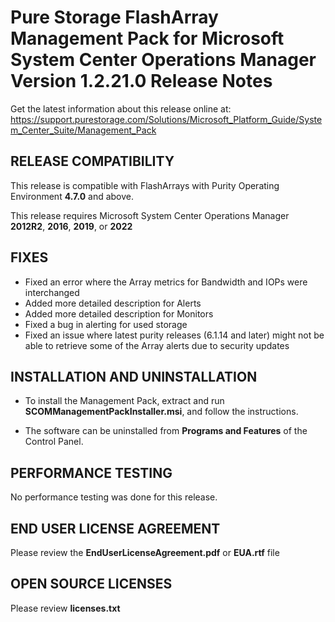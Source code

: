 ﻿# Pure Storage FlashArray Management Pack for Microsoft System Center Operations Manager Version 1.2.21.0 Release Notes

Get the latest information about this release online at: https://support.purestorage.com/Solutions/Microsoft_Platform_Guide/System_Center_Suite/Management_Pack

## RELEASE COMPATIBILITY
This release is compatible with FlashArrays with Purity Operating Environment **4.7.0** and above.

This release requires Microsoft System Center Operations Manager **2012R2**, **2016**, **2019**, or **2022**

## FIXES
-   Fixed an error where the Array metrics for Bandwidth and IOPs were interchanged
-   Added more detailed description for Alerts
-   Added more detailed description for Monitors
-   Fixed a bug in alerting for used storage
-   Fixed an issue where latest purity releases (6.1.14 and later) might not be able to retrieve some of the Array alerts due to security updates

## INSTALLATION AND UNINSTALLATION
-   To install the Management Pack, extract and run **SCOMManagementPackInstaller.msi**, and follow the instructions.

-   The software can be uninstalled from **Programs and Features** of the Control Panel.

## PERFORMANCE TESTING
No performance testing was done for this release.

## END USER LICENSE AGREEMENT
Please review the **EndUserLicenseAgreement.pdf** or **EUA.rtf** file

## OPEN SOURCE LICENSES
Please review **licenses.txt**
